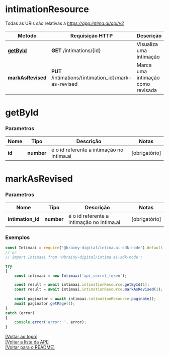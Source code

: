 # **intimationResource**

Todas as URIs são relativas a *https://app.intima.ai/api/v2*

Metodo | Requisição HTTP | Descrição
------------- | ------------- | -------------
[**getById**](intimationResource.md#getById) | **GET** /intimations/{id} | Visualiza uma intimação
[**markAsRevised**](intimationResource.md#markAsRevised) | **PUT** /intimations/{intimation_id}/mark-as-revised | Marca uma intimação como revisada

# **getById**

### Parametros

Nome | Tipo | Descrição | Notas
------------- | ------------- | ------------- | -------------
**id** | **number**| é o id referente a intimação no Intima.ai | [obrigatório]

# **markAsRevised**

### Parametros

Nome | Tipo | Descrição | Notas
------------- | ------------- | ------------- | -------------
**intimation_id** | **number**| é o id referente a intimação no Intima.ai | [obrigatório]

### Exemplos
```javascript
const Intimaai = require('@brainy-digital/intima.ai-sdk-node').default;
// or
// import Intimaai from '@brainy-digital/intima.ai-sdk-node';

try
{
    const intimaai = new Intimaai('api_secret_token');

    const result = await intimaai.intimationResource.getById(1);
    const result = await intimaai.intimationResource.markAsRevised(1);
    
    const paginator = await intimaai.intimationResource.paginate();
    await paginator.getPage(1);
}
catch (error)
{
    console.error('error: ', error);
}
```

[[Voltar ao topo]](#)        
[[Voltar a lista da API]](../../README.md#Documentação-para-os-Endpoints-da-API)    
[[Voltar para o README]](../../README.md#Intima.ai---SDK-NodeJS)
